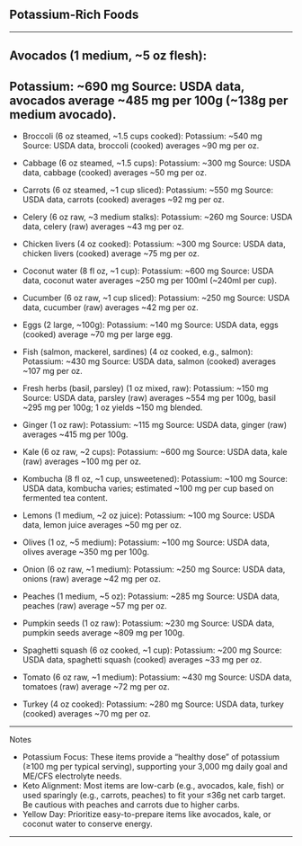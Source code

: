 ## Potassium-Rich Foods
---
## Avocados (1 medium, ~5 oz flesh):

Potassium: ~690 mg
Source: USDA data, avocados average ~485 mg per 100g (~138g per medium avocado).
---
- Broccoli (6 oz steamed, ~1.5 cups cooked):
Potassium: ~540 mg
Source: USDA data, broccoli (cooked) averages ~90 mg per oz.

- Cabbage (6 oz steamed, ~1.5 cups):
Potassium: ~300 mg
Source: USDA data, cabbage (cooked) averages ~50 mg per oz.

- Carrots (6 oz steamed, ~1 cup sliced):
Potassium: ~550 mg
Source: USDA data, carrots (cooked) averages ~92 mg per oz.

- Celery (6 oz raw, ~3 medium stalks):
Potassium: ~260 mg
Source: USDA data, celery (raw) averages ~43 mg per oz.

- Chicken livers (4 oz cooked):
Potassium: ~300 mg
Source: USDA data, chicken livers (cooked) average ~75 mg per oz.

- Coconut water (8 fl oz, ~1 cup):
Potassium: ~600 mg
Source: USDA data, coconut water averages ~250 mg per 100ml (~240ml per cup).

- Cucumber (6 oz raw, ~1 cup sliced):
Potassium: ~250 mg
Source: USDA data, cucumber (raw) averages ~42 mg per oz.

- Eggs (2 large, ~100g):
Potassium: ~140 mg
Source: USDA data, eggs (cooked) average ~70 mg per large egg.

- Fish (salmon, mackerel, sardines) (4 oz cooked, e.g., salmon):
Potassium: ~430 mg
Source: USDA data, salmon (cooked) averages ~107 mg per oz.

- Fresh herbs (basil, parsley) (1 oz mixed, raw):
Potassium: ~150 mg
Source: USDA data, parsley (raw) averages ~554 mg per 100g, basil ~295 mg per 100g; 1 oz yields ~150 mg blended.

- Ginger (1 oz raw):
Potassium: ~115 mg
Source: USDA data, ginger (raw) averages ~415 mg per 100g.

- Kale (6 oz raw, ~2 cups):
Potassium: ~600 mg
Source: USDA data, kale (raw) averages ~100 mg per oz.

- Kombucha (8 fl oz, ~1 cup, unsweetened):
Potassium: ~100 mg
Source: USDA data, kombucha varies; estimated ~100 mg per cup based on fermented tea content.

- Lemons (1 medium, ~2 oz juice):
Potassium: ~100 mg
Source: USDA data, lemon juice averages ~50 mg per oz.

- Olives (1 oz, ~5 medium):
Potassium: ~100 mg
Source: USDA data, olives average ~350 mg per 100g.

- Onion (6 oz raw, ~1 medium):
Potassium: ~250 mg
Source: USDA data, onions (raw) average ~42 mg per oz.

- Peaches (1 medium, ~5 oz):
Potassium: ~285 mg
Source: USDA data, peaches (raw) average ~57 mg per oz.

- Pumpkin seeds (1 oz raw):
Potassium: ~230 mg
Source: USDA data, pumpkin seeds average ~809 mg per 100g.

- Spaghetti squash (6 oz cooked, ~1 cup):
Potassium: ~200 mg
Source: USDA data, spaghetti squash (cooked) averages ~33 mg per oz.

- Tomato (6 oz raw, ~1 medium):
Potassium: ~430 mg
Source: USDA data, tomatoes (raw) average ~72 mg per oz.

- Turkey (4 oz cooked):
Potassium: ~280 mg
Source: USDA data, turkey (cooked) averages ~70 mg per oz.

---
Notes
- Potassium Focus: These items provide a “healthy dose” of potassium (≥100 mg per typical serving), supporting your 3,000 mg daily goal and ME/CFS electrolyte needs.
- Keto Alignment: Most items are low-carb (e.g., avocados, kale, fish) or used sparingly (e.g., carrots, peaches) to fit your ≤36g net carb target. Be cautious with peaches and carrots due to higher carbs.
- Yellow Day: Prioritize easy-to-prepare items like avocados, kale, or coconut water to conserve energy.
---

